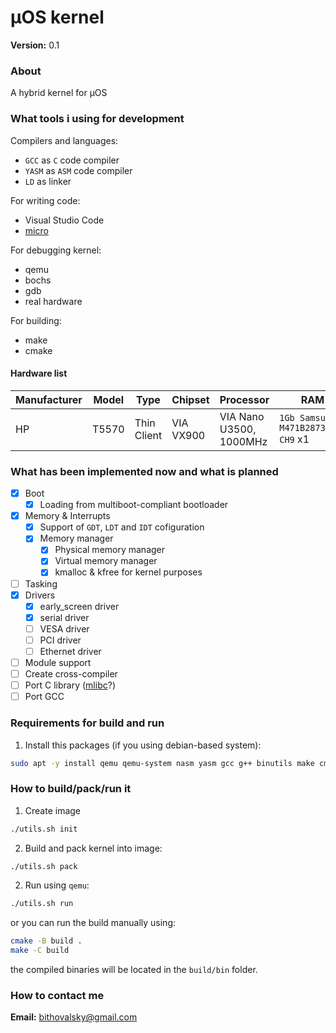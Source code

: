 # µOS kernel

__Version:__ 0.1

### About

A hybrid kernel for µOS

### What tools i using for development

Compilers and languages:
- `GCC` as `C` code compiler
- `YASM` as `ASM` code compiler
- `LD` as linker

For writing code:
- Visual Studio Code
- [micro](https://github.com/zyedidia/micro?ysclid=l9jqlbouhf912724444)

For debugging kernel:
- qemu
- bochs
- gdb
- real hardware

For building:
- make
- cmake

#### Hardware list

| Manufacturer | Model | Type        | Chipset   | Processor               | RAM                                 |
| ------------ | ----- | ----------- | --------- | ----------------------- | ----------------------------------- |
| HP           | T5570 | Thin Client | VIA VX900 | VIA Nano U3500, 1000MHz | `1Gb Samsung M471B2873FHS-CH9` x1   |


### What has been implemented now and what is planned

- [x] Boot
    - [x] Loading from multiboot-compliant bootloader
- [x] Memory & Interrupts
    - [x] Support of `GDT`, `LDT` and `IDT` cofiguration
    - [x] Memory manager
        - [x] Physical memory manager
        - [x] Virtual memory manager
        - [x] kmalloc & kfree for kernel purposes
- [ ] Tasking
- [x] Drivers
    - [x] early_screen driver
    - [x] serial driver
    - [ ] VESA driver
    - [ ] PCI driver
    - [ ] Ethernet driver
- [ ] Module support
- [ ] Create cross-compiler
- [ ] Port C library ([mlibc](https://github.com/managarm/mlibc/tree/master)?)
- [ ] Port GCC

### Requirements for build and run

1. Install this packages (if you using debian-based system):
```bash
sudo apt -y install qemu qemu-system nasm yasm gcc g++ binutils make cmake grub-pc
```

### How to build/pack/run it

1. Create image
```bash
./utils.sh init
```

2. Build and pack kernel into image:
```bash
./utils.sh pack
```

2. Run using `qemu`:
```bash
./utils.sh run
```

or you can run the build manually using:
```bash
cmake -B build .
make -C build
```
the compiled binaries will be located in the `build/bin` folder.

### How to contact me

__Email:__ bithovalsky@gmail.com